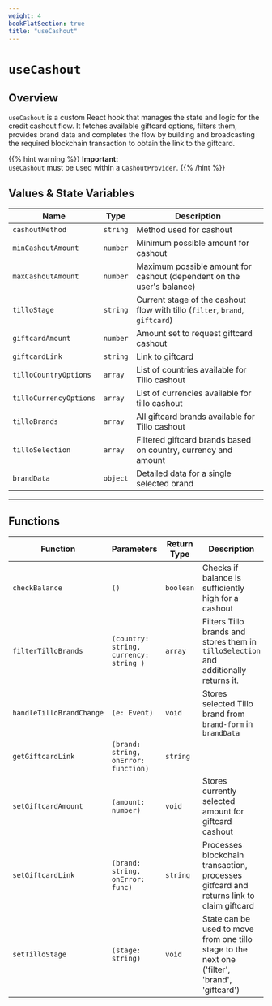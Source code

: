 ```yaml
---
weight: 4
bookFlatSection: true
title: "useCashout"
---
```


# `useCashout`

## Overview

`useCashout` is a custom React hook that manages the state and logic for the credit cashout flow. It fetches available giftcard options, filters them, provides brand data and completes the flow by building and broadcasting the required blockchain transaction to obtain the link to the giftcard.

{{% hint warning %}}
**Important:**  
`useCashout` must be used within a `CashoutProvider`.
{{% /hint %}}

## Values & State Variables

| Name                   | Type     | Description                                                                  |
|------------------------|----------|------------------------------------------------------------------------------|
| `cashoutMethod`        | `string` | Method used for cashout                                                      |
| `minCashoutAmount`     | `number` | Minimum possible amount for cashout                                          |
| `maxCashoutAmount`     | `number` | Maximum possible amount for cashout (dependent on the user's balance)        |
| `tilloStage`           | `string` | Current stage of the cashout flow with tillo (`filter`, `brand`, `giftcard`) |
| `giftcardAmount`       | `number` | Amount set to request giftcard cashout                                       |
| `giftcardLink`         | `string` | Link to giftcard                                                             |
| `tilloCountryOptions`  | `array`  | List of countries available for Tillo cashout                                |
| `tilloCurrencyOptions` | `array`  | List of currencies available for tillo cashout                               |
| `tilloBrands`          | `array`  | All giftcard brands available for Tillo cashout                              |
| `tilloSelection`       | `array`  | Filtered giftcard brands based on country, currency and amount               |
| `brandData`            | `object` | Detailed data for a single selected brand                                    |

---

## Functions

| Function                 | Parameters                             | Return Type | Description                                                         |
|--------------------------|----------------------------------------|-------------|---------------------------------------------------------------------|
| `checkBalance`           | `()`                                   | `boolean`   | Checks if balance is sufficiently high for a cashout                |
| `filterTilloBrands`      | `(country: string, currency: string )` | `array`      | Filters Tillo brands and stores them in `tilloSelection` and additionally returns it.           |
| `handleTilloBrandChange` | `(e: Event)`                           | `void`      | Stores selected Tillo brand from `brand-form` in `brandData`        |
| `getGiftcardLink`            | `(brand: string, onError: function)`                      | `string`    |                            |
| `setGiftcardAmount`      | `(amount: number)`                     | `void`      | Stores currently selected amount for giftcard cashout               |
| `setGiftcardLink`         | `(brand: string, onError: func)`                                   | `string`    | Processes blockchain transaction, processes gitfcard and returns link to claim giftcard   |
| `setTilloStage`      | `(stage: string)`                           | `void`      | State can be used to move from one tillo stage to the next one ('filter', 'brand', 'giftcard')                      |
